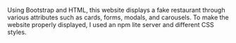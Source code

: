 Using Bootstrap and HTML, this website displays a fake restaurant through various attributes such as cards, forms, modals, and carousels. To make the website properly displayed, I used an npm lite server and different CSS styles.
